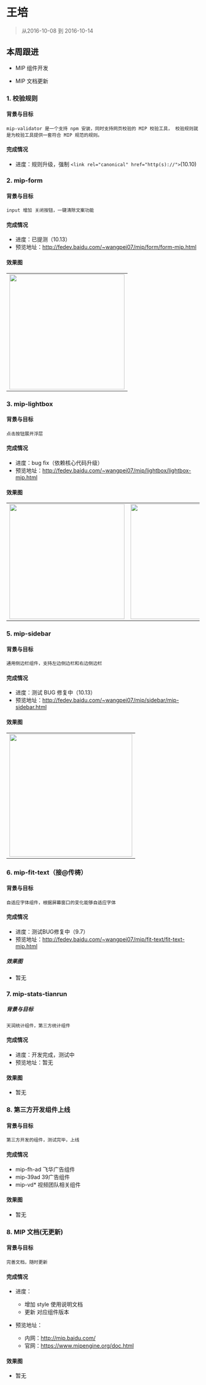 # 王培

> 从2016-10-08 到 2016-10-14

## 本周跟进

- MIP 组件开发

- MIP 文档更新

### 1. 校验规则

#### 背景与目标

    mip-validator 是一个支持 npm 安装，同时支持网页校验的 MIP 校验工具， 校验规则就是为校验工具提供一套符合 MIP 规范的规则。

#### 完成情况

- 进度：规则升级，强制 `<link rel="canonical" href="http(s)://">`(10.10)

### 2. mip-form

#### 背景与目标
    
    input 增加 关闭按钮，一键清除文案功能

#### 完成情况

- 进度：已提测（10.13）
- 预览地址：http://fedev.baidu.com/~wangpei07/mip/form/form-mip.html

#### 效果图

<table>
    <tr>
        <td><img src='../2016-10-14/img/wangpei07/wp01.png' width="300"></td>
    </tr>
</table>

### 3. mip-lightbox

#### 背景与目标
    
    点击按钮展开浮层

#### 完成情况

- 进度：bug fix（依赖核心代码升级）
- 预览地址：http://fedev.baidu.com/~wangpei07/mip/lightbox/lightbox-mip.html

#### 效果图

<table>
    <tr>
        <td><img src='../2016-09-23/img/wangpei07/wp01.png' width="300"></td>
        <td><img src='../2016-09-23/img/wangpei07/wp02.png' width="300"></td>
    </tr>
</table>

### 5. mip-sidebar

#### 背景与目标
    
    通用侧边栏组件，支持左边侧边栏和右边侧边栏

#### 完成情况

- 进度：测试 BUG 修复中（10.13）
- 预览地址：http://fedev.baidu.com/~wangpei07/mip/sidebar/mip-sidebar.html

#### 效果图

<table>
    <tr>
        <td><img src='../2016-09-09/img/wangpei07/wp03.png' width="320"></td>
    </tr>
</table>

### 6. mip-fit-text（接@传梼）

#### 背景与目标
    
    自适应字体组件，根据屏幕窗口的变化能够自适应字体

#### 完成情况

- 进度：测试BUG修复中（9.7）
- 预览地址：http://fedev.baidu.com/~wangpei07/mip/fit-text/fit-text-mip.html

##### 效果图

- 暂无

### 7. mip-stats-tianrun

##### 背景与目标
    
    天润统计组件，第三方统计组件

#### 完成情况

- 进度：开发完成，测试中
- 预览地址：暂无

#### 效果图

- 暂无

 
### 8. 第三方开发组件上线

#### 背景与目标
    
    第三方开发的组件，测试完毕，上线

#### 完成情况

- mip-fh-ad 飞华广告组件
- mip-39ad  39广告组件
- mip-vd*   视频团队相关组件

#### 效果图

- 暂无

### 8. MIP 文档(无更新)

#### 背景与目标
    
    完善文档，随时更新
    
#### 完成情况

- 进度：

    - 增加 style 使用说明文档
    - 更新 对应组件版本

- 预览地址：
    
    - 内网：http://mip.baidu.com/
    - 官网：https://www.mipengine.org/doc.html

#### 效果图

- 暂无
